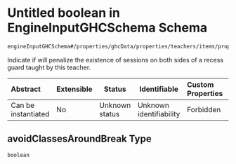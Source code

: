 # Untitled boolean in EngineInputGHCSchema Schema

```txt
engineInputGHCSchema#/properties/ghcData/properties/teachers/items/properties/periodSettings/items/properties/avoidClassesAroundBreak
```

Indicate if will penalize the existence of sessions on both sides of a recess guard taught by this teacher.


| Abstract            | Extensible | Status         | Identifiable            | Custom Properties | Additional Properties | Access Restrictions | Defined In                                                         |
| :------------------ | ---------- | -------------- | ----------------------- | :---------------- | --------------------- | ------------------- | ------------------------------------------------------------------ |
| Can be instantiated | No         | Unknown status | Unknown identifiability | Forbidden         | Allowed               | none                | [ghc.schema.json\*](../out/ghc.schema.json "open original schema") |

## avoidClassesAroundBreak Type

`boolean`
